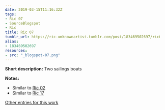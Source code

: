 ```yaml
---
date: 2019-03-15T11:16:32Z
tags:
- Ric 07
- SourceBlogspot
- Ric
title: Ric 07
tumblr_url: https://ric-unknownartist.tumblr.com/post/183469502697/ric07
alias:
- 183469502697
resources:
- src: "_blogspot-07.png"
---
```


**Short description:** Two sailings boats

**Notes:**

- Similar to [Ric 02](/tags/Ric-07)
- Similar to [Ric 17](/tags/Ric-17)

[Other entries for this work](/tags/Ric-07)
